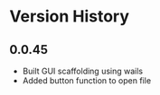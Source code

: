 # Version History

## 0.0.45

- Built GUI scaffolding using wails
- Added button function to open file
